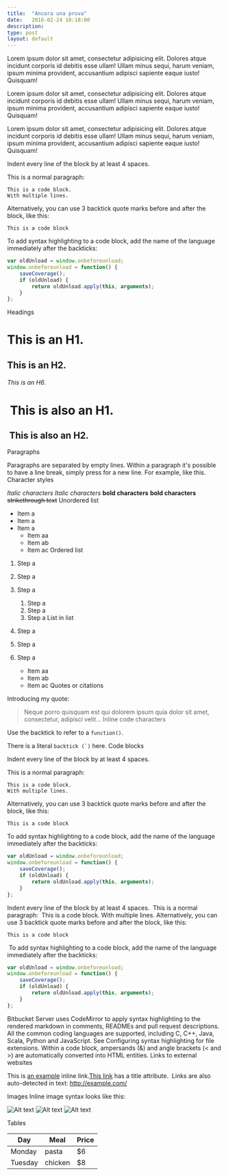```yaml
---
title:  "Ancora una prova"
date:   2016-02-24 10:18:00
description:
type: post
layout: default
---
```


Lorem ipsum dolor sit amet, consectetur adipisicing elit. Dolores atque incidunt corporis id debitis esse ullam! Ullam minus sequi, harum veniam, ipsum minima provident, accusantium adipisci sapiente eaque iusto! Quisquam!

Lorem ipsum dolor sit amet, consectetur adipisicing elit. Dolores atque incidunt corporis id debitis esse ullam! Ullam minus sequi, harum veniam, ipsum minima provident, accusantium adipisci sapiente eaque iusto! Quisquam!

Lorem ipsum dolor sit amet, consectetur adipisicing elit. Dolores atque incidunt corporis id debitis esse ullam! Ullam minus sequi, harum veniam, ipsum minima provident, accusantium adipisci sapiente eaque iusto! Quisquam!

Indent every line of the block by at least 4 spaces.

This is a normal paragraph:

    This is a code block.
    With multiple lines.

Alternatively, you can use 3 backtick quote marks before and after the block, like this:

```
This is a code block
```

To add syntax highlighting to a code block, add the name of the language immediately
after the backticks: 

```javascript
var oldUnload = window.onbeforeunload;
window.onbeforeunload = function() {
    saveCoverage();
    if (oldUnload) {
        return oldUnload.apply(this, arguments);
    }
};
```

Headings

# This is an H1.
## This is an H2.
###### This is an H6.
​
This is also an H1.
==================
​
This is also an H2.
------------------
Paragraphs

Paragraphs are separated by empty lines. Within a paragraph it's possible to have a line break,
simply press <return> for a new line.
​
For example,
like this.
Character styles

*Italic characters* 
_Italic characters_
**bold characters**
__bold characters__
~~strikethrough text~~
Unordered list

* Item a
* Item a
* Item a
  * Item aa
  * Item ab
  * Item ac
Ordered list

1. Step a
2. Step a
3. Step a
   1. Step a
   2. Step a
   3. Step a
List in list

1. Step a
2. Step a
3. Step a
   * Item aa
   * Item ab
   * Item ac
Quotes or citations

Introducing my quote:
​
> Neque porro quisquam est qui 
> dolorem ipsum quia dolor sit amet, 
> consectetur, adipisci velit...
Inline code characters

Use the backtick to refer to a `function()`.
 
There is a literal ``backtick (`)`` here.
Code blocks

Indent every line of the block by at least 4 spaces.

This is a normal paragraph:

    This is a code block.
    With multiple lines.

Alternatively, you can use 3 backtick quote marks before and after the block, like this:

```
This is a code block
```

To add syntax highlighting to a code block, add the name of the language immediately
after the backticks: 

```javascript
var oldUnload = window.onbeforeunload;
window.onbeforeunload = function() {
    saveCoverage();
    if (oldUnload) {
        return oldUnload.apply(this, arguments);
    }
};
```
Indent every line of the block by at least 4 spaces.
​
This is a normal paragraph:
​
    This is a code block.
    With multiple lines.
​
Alternatively, you can use 3 backtick quote marks before and after the block, like this:
​
```
This is a code block
```
​
To add syntax highlighting to a code block, add the name of the language immediately
after the backticks: 
​
```javascript
var oldUnload = window.onbeforeunload;
window.onbeforeunload = function() {
    saveCoverage();
    if (oldUnload) {
        return oldUnload.apply(this, arguments);
    }
};
```
Bitbucket Server uses CodeMirror to apply syntax highlighting to the rendered markdown in comments, READMEs and pull request descriptions. All the common coding languages are supported, including C, C++, Java, Scala, Python and JavaScript. See Configuring syntax highlighting for file extensions.
Within a code block, ampersands (&) and angle brackets (< and >) are automatically converted into HTML entities.
Links to external websites

This is [an example](http://www.example.com/) inline link.
​
[This link](http://example.com/ "Title") has a title attribute.
​
Links are also auto-detected in text: http://example.com/

Images
Inline image syntax looks like this:

![Alt text](/path/to/image.jpg)
![Alt text](/path/to/image.png "Optional title attribute")
![Alt text](/url/to/image.jpg)

Tables

| Day     | Meal    | Price |
| --------|---------|-------|
| Monday  | pasta   | $6    |
| Tuesday | chicken | $8    |
